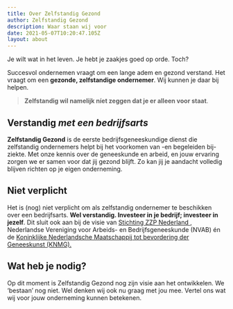 ```yaml
---
title: Over Zelfstandig Gezond
author: Zelfstandig Gezond
description: Waar staan wij voor
date: 2021-05-07T10:20:47.105Z
layout: about
---
```

Je wilt wat in het leven. Je hebt je zaakjes goed op orde. Toch?

Succesvol ondernemen vraagt om een lange adem en gezond verstand. Het vraagt om een **gezonde, zelfstandige ondernemer**. Wij kunnen je daar bij helpen.

> **Zelfstandig wil namelijk níet zeggen dat je er alleen voor staat**.

## Verstandig *met een bedrijfsarts*

**Zelfstandig Gezond** is de eerste bedrijfsgeneeskundige dienst die zelfstandig ondernemers helpt bij het voorkomen van -en begeleiden bij- ziekte. Met onze kennis over de geneeskunde en arbeid, en jouw ervaring zorgen we er samen voor dat jij gezond blijft. Zo kan jij je aandacht volledig blijven richten op je eigen onderneming.

## **Niet verplicht**

Het is (nog) niet verplicht om als zelfstandig ondernemer te beschikken over een bedrijfsarts. **Wel verstandig. Investeer in je bedrijf; investeer in jezelf**. Dit sluit ook aan bij de visie van [Stichting ZZP Nederland ](https://www.zzp-nederland.nl/kennisbank/arbeidsarts-voor-zzpers), Nederlandse Vereniging voor Arbeids- en Bedrijfsgeneeskunde (NVAB) én de [Koninklijke Nederlandsche Maatschappij tot bevordering der Geneeskunst (KNMG).](https://www.knmg.nl/actualiteit-opinie/nieuws/nieuwsbericht/artsen-arbeidsgerichte-medische-zorg-moet-toegankelijk-zijn-voor-iedereen.htm)

## Wat heb je nodig?

Op dit moment is Zelfstandig Gezond nog zijn visie aan het ontwikkelen. We ‘bestaan’ nog niet. Wel denken wij ook nu graag met jou mee. Vertel ons wat wij voor jouw onderneming kunnen betekenen.
